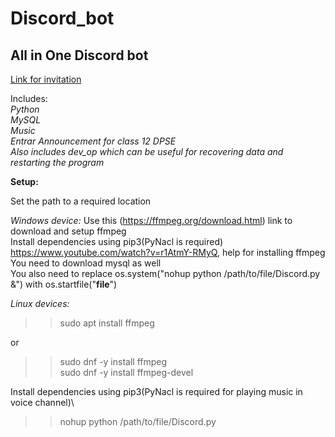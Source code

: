 # Discord_bot

## All in One Discord bot

[Link for invitation](https://discord.com/api/oauth2/authorize?client_id=811591623242154046&permissions=8&scope=bot%20applications.commands)

Includes:\
_Python_\
_MySQL_\
_Music_\
_Entrar Announcement for class 12 DPSE_\
*Also includes dev_op which can be useful for recovering data and restarting the program*

**Setup:**

Set the path to a required location

_Windows device:_
Use this (https://ffmpeg.org/download.html) link to download and setup ffmpeg\
Install dependencies using pip3(PyNacl is required)\
https://www.youtube.com/watch?v=r1AtmY-RMyQ, help for installing ffmpeg\
You need to download mysql as well\
You also need to replace os.system("nohup python /path/to/file/Discord.py &") with os.startfile("__file__")

_Linux devices:_
>>sudo apt install ffmpeg

or

>>sudo dnf -y install ffmpeg\
>>sudo dnf -y install ffmpeg-devel 


Install dependencies using pip3(PyNacl is required for playing music in voice channel)\
>>nohup python /path/to/file/Discord.py 
